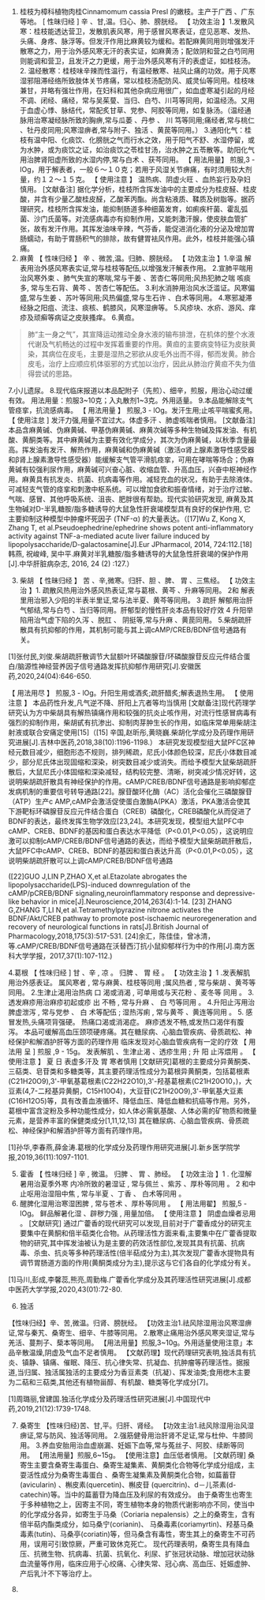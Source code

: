 1. 桂枝为樟科植物肉桂Cinnamomum cassia Presl 的嫩枝。主产于广西 、广东等地。
[ 性昧归经 ] 辛 、甘,温。归心、肺、膀胱经。
【 功效主治 】1.发散风寒：桂枝能透达营卫，发散肌表风寒，用于感冒风寒表证，症见恶寒、发热、头痛、身疼、脉浮等。但发汗作用比麻黄较为缓和。若配麻黄同用则增强发汗散寒之力，用于治外感风寒无汗的表实证，如麻黄汤；配敛阴和营之白芍同用则能调和营卫，且发汗之力更缓，用于治外感风寒有汗的表虚证，如桂枝汤。
            2. 温经散寒：桂枝味辛辣而性温行，有温经散寒、袪风止痛的功效。用于风寒湿邪阻滞经络所致肢体关节疼痛，常以桂枝汤配防风、威灵仙等同用。桂枝味兼甘，并略有强壮作用，在妇科和其他杂病应用很广，如血虚寒凝引起的月经不调、闭经、痛经，常与吴茱蓃、当归、白芍、川芎等同用，如温经汤。又用于血虚心悸、脉结代，常配炙甘草、党参、阿胶等同用，如复脉汤。（温经通脉用治寒凝经脉所致的胸痹,常与瓜萎 、丹参 、 川 笃等同用;痛经者,常与桃仁 、牡丹皮同用;风寒湿痹者,常与附子、独活 、黄苠等同用。）
            3.通阳化气：桂枝有温中阳、化痰饮、化膀胱之气而行水之效，用于阳气不舒、水湿停留，或为水肿，或为痰饮之证，如治痰饮之苓桂甘汤，治水肿之五苓散等。助阳化气用治脾肾阳虚所致的水湿内停,常与白术 、获芩同用。
【 用法用量】 煎服,3 - lOg，用于解表者，一般６～１０克；若用于风湿关节痹痛，有时须用较大剂量，约１２～１５克。
【 使用注意 】 温热病、阴虚火旺 、血热妄行及孕妇慎用。
[文献备注] 据化学分析，桂枝所含挥发油中的主要成分为桂皮醛、桂皮酸，并含有少量乙酸桂皮醛，乙酸苯丙酯。尚含粘液质、鞣质及树脂等。据药理研究，桂枝所含挥发油，能抑制肠道多种细菌发育，如痢疾杆菌、霍乱弧菌、沙门氏菌等。对流感病毒亦有抑制作用，又能刺激汗腺，使皮肤血管扩张，故有发汗作用。其挥发油味辛辣，气芬香，能促进消化液的分泌及增加胃肠蠕动，有助于胃肠积气的排除，故有健胃袪风作用。此外，桂枝并能强心镇痛。
2. 麻黄
【 性味归经 】 辛 、微苦,温。归肺、膀胱经。
【 功效主治 】1.辛温 解表用治外感风寒表实证,常与桂枝等配伍,以增强发汗解表作用。
2.宣肺平喘用治风寒外束 、肺气失宣的寒喘,常与干姜 、苦杏仁等同用;风热犯肺之喘 咳痰多, 常与生石背、黄芩 、苦杏仁等配伍。
3.利水消肿用治风水泛滥证。风寒偏盛,常与生姜 、苏叶等同用;风热偏盛,常与生石许 、白术等同用。
4.寒邪凝滞经脉之阳疽、流注、痰核、鹤膝风，风寒湿痹等。
5.风疹块、水疥、游风、痒疹及顽癣等病证之皮肤搔痒。
6.黄疸。
> 肺“主一身之气”，其宣降运动推动全身水液的输布排泄，在机体的整个水液代谢及气机畅达的过程中发挥着重要的作用。黄疸的主要病变特征为皮肤黄染，其病位在皮毛，主要是湿热之邪欲从皮毛外出而不得，郁而发黄。肺合皮毛，治疗上应顺应机体驱邪的方式加以治疗，因此从肺治疗黄疸不失为值得尝试的思路。

7.小儿遗尿。
8.现代临床报道以本品配附子（先煎）、细辛，煎服，用治心动过缓有效。
用法用量：煎服3~10克；入丸散剂1~3克。外用适量。
9.本品能解除支气管痉挛，抗流感病毒。
【 用法用量 】 煎服,3 - lOg。发汗生用;止咳平喘蜜炙用。
【 使用注怠 ] 发汗力强,用量不宜过大。体虚多汗 、肺虚咳喘者慎用。
[文献备注] 本品含麻黄碱、伪麻黄碱、甲基伪麻黄碱、麻黄次碱等多种生物碱及挥发油、有机酸、黄酮类等。其中麻黄碱为主要有效化学成分，其次为伪麻黄碱，以秋季含量最高。挥发油有发汗、解热作用，麻黄碱和伪麻黄碱（激活α肾上腺素激导性感受器和β肾上腺素激导性感受器）能缓解支气管平滑肌痉挛，可用在哮喘等场合；伪麻黄碱有较强利尿作用，麻黄碱可兴奋心脏、收缩血管、升高血压，兴奋中枢神经作用。麻黄具有抗发炎、抗菌、抗病毒等作用。减轻充血的状况，有助于去除液体。可减轻支气管的痉挛和刺激中枢系统。可以增加食欲和振奋情绪，对于治疗过敏、气喘、感冒、其他呼吸系统、沮丧、肥胖很有帮助。现代实验研究发现, 麻黄及其生物碱对D-半乳糖胺/脂多糖诱导的大鼠急性肝衰竭模型具有良好的保护作用, 它主要抑制这种模型中肿瘤坏死因子 (TNF-α) 的大量表达。（[17]Wu Z, Kong X, Zhang T, et al.Pseudoephedrine/ephedrine shows potent anti-inflammatory activity against TNF-a-mediated acute liver failure induced by lipopolysaccharide/D-galactosamine[J].Eur JPharmacol, 2014, 724:112.[18]韩燕, 祝峻峰, 吴中平.麻黄对半乳糖胺/脂多糖诱导的大鼠急性肝衰竭的保护作用[J].中华肝脏病杂志, 2016, 24 (2) :127.）

3. 柴胡
【 性昧归经 】 苦 、辛,微寒。归肝、胆 、脾、 胃 、三焦经。
【 功效主治 】1. 疏散风热用治外感风热表证,常与葛根、黄芩 、升麻等同用。
2和 解表里用治邪入少阳的半表半里证,常与法半夏、黄芩等同用。
3 疏肝 解郁用治肝气郁结,常与白芍 、当归等同用。肝郁型的慢性肝炎本品有较好疗效
4 升阳举陷用治气虚下陷的久泻 、脱肛 、 阴挺等,常与升麻 、黄苠同用。
5.柴胡疏肝散具有抗抑郁的作用，其机制可能与其上调cAMP/CREB/BDNF信号通路有关。


[1]张付民,刘俊.柴胡疏肝散调节大鼠额叶环磷酸腺苷/环磷酸腺苷反应元件结合蛋白/脑源性神经营养因子信号通路发挥抗抑郁作用研究[J].安徽医药,2020,24(04):646-650.

【 用法用尽 】 煎服,3 - lOg。升阳生用或酒炙;疏肝醋炙;解表退热生用。
【 使用注意 】 本品药性升发,凡气逆不降、肝阳上亢者等均当慎用
[文献备注]现代药理学研究认为方中柴胡具有解热镇痛作用和较强的抗炎止咳作用，对流行性感冒病毒有强烈的抑制作用，柴胡甙有抗渗出、抑制肉芽肿生长的作用，如临床常单用柴胡注射液或联合安痛定使用[15]（[15] 辛国,赵昕彤,黄晓巍.柴胡化学成分及药理作用研究进展[J].吉林中医药,2018,38(10):1196-1198.）
本研究发现模型组大鼠PFC区神经元数目减少，细胞形态不规则，排列稀疏，尼氏小体颜色较深，尼氏小体数目减少，部分尼氏体出现固缩和深染，树突数目减少或消失。而给予模型大鼠柴胡疏肝散后，大鼠尼氏小体固缩和深染减轻，结构较完整、清晰，树突减少情况好转，这说明柴胡疏肝散具有神经保护的作用。cAMP/CREB/BDNF信号通路是影响抑郁症发病机制的重要信号转导通路[22]。腺苷酸环化酶（AC）活化会催化三磷酸腺苷（ATP）生产c AMP,cAMP会激活促使蛋白激酶A(PKA）激活，PKA激活会使其下游靶标环磷腺苷反应元件结合蛋白（CREB）磷酸化，CREB磷酸化从而促进了BDNF的表达，最终发挥生物学效应[23,24]。本研究发现，模型组大鼠PFC中cAMP、CREB、BDNF的基因和蛋白表达水平降低（P<0.01,P<0.05），这说明应激可以抑制cAMP/CREB/BDNF信号通路的表达，而给予模型大鼠柴胡疏肝散后，大鼠PFC中cAMP、CREB、BDNF的基因和蛋白表达升高（P<0.01,P<0.05），这说明柴胡疏肝散可以上调cAMP/CREB/BDNF信号通路

([22]GUO J,LIN P,ZHAO X,et al.Etazolate abrogates the lipopolysaccharide(LPS)-induced downregulation of the cAMP/pCREB/BDNF signaling,neuroinflammatory response and depressive-like behavior in mice[J].Neuroscience,2014,263(4):1-14.
[23] ZHANG G,ZHANG T,LI N,et al.Tetramethylpyrazine nitrone activates the BDNF/Akt/CREB pathway to promote post-ischaemic neuroregeneration and recovery of neurological functions in rats[J].British Journal of Pharmacology,2018,175(3):517-531.
[24]余汇，陈佳佳，曾冰清，等.cAMP/CREB/BDNF信号通路在沃替西汀抗小鼠抑郁样行为中的作用[J].南方医科大学学报，2017,37(1):107-112.)

4.葛根
 【 性味归经 ] 甘 、辛 , 凉 。 归脾 、 胃 经 。
【 功效主治 】1 .发表解肌用治外感表证。 属风寒者 , 常与麻黄、桂枝等同用 ;属风热者 , 常与柴胡 、黄芩等同用。
2.生津止渴用治热病 口 渴或消渴 , 可单用或与天花粉 、麦冬等 同用 。
3.透发麻疹用治麻疹初起或疹 出 不畅 , 常与升麻 、 白 芍等同用 。
4.升阳止泻用治脾虚泄泻 , 常与党参 、 白 术等配伍 ; 湿热泻痢 , 常与黄芩 、黄连等同用 。
5. 感冒发热,头痛项背强硬。
热痛口渴或消渴症。
麻疹透发不畅,或发热口渴伴有腹泻。
本品可缓解高血压颈项硬疼痛。其在糖尿病、心脑血管疾病、骨质疏松、神经保护和解酒护肝等方面的药理作用
临床发现对心脑血管疾病有一定的疗效
【 用法用 呈 ] 煎服 ,9 - 15g。 发表解肌 、生津止渴 、透疹生用 ; 升 阳 止泻煨用 。
【 使用注意 】 夏 日 表虚多汗及 胃 寒者慎用
[文献研究]葛根的主要成分异黄酮类、三萜类、皂苷类和多糖类等，其主要药理活性成分为葛根异黄酮类，包括葛根素(C21H20O9),3'-甲氧基葛根素(C22H22O10),3'-羟基葛根素(C21H20O10，)，大豆素(4,7-二羟基异黄酮，C15H10O4)，大豆苷(C21H20O9),3'-甲氧基大豆素(C16H12O5)等，具有改善血液循环、降低血压、降低血糖和抗癌等作用。另外，葛根中富含淀粉及多种功能性成分，如人体必需氨基酸、人体必需的矿物质和微量元素，是营养丰富的保健类成分[1,11,12,13]
其在糖尿病、心脑血管疾病、骨质疏松、神经保护和解酒护肝等方面有药理作用。


[1]孙华,李春燕,薛金涛.葛根的化学成分及药理作用研究进展[J].新乡医学院学报,2019,36(11):1097-1101.

5. 霍香 
【 性味归经 ] 辛 , 微温。 归脾 、 胃 、肺经。
【 功效主治 】1 .  化湿解暑用治夏季外寒 内冷所致的暑湿证 , 常与佩兰 、紫苏 、厚朴等同用 。
2 和中止呕用治湿阻中焦 , 常与半夏 、丁香 、 白术等同用 。
3. 醒脾化湿用治寒湿困脾 , 常与苍术 、厚朴等同用 。
【 用法用翟】 煎服,5 - lOg。 鲜品解暑化湿 、辟秽力强 , 用量加倍。
【 使用注意 】 阴虚血燥者忌用 。
[文献研究] 通过广藿香的现代研究可以发现,目前对于广藿香成分的研究主要集中在黄酮和倍半萜类化合物。从药理活性方面来看,主要集中在广藿香提取物的研究,其中挥发油被认为是主要的药效活性部位,发现其具有抗菌、抗病毒、杀虫、抗炎等多种药理活性(倍半萜成分为主),其次发现广藿香水提物具有调节胃肠道方面的作用(黄酮类成分为主),提示这与它们各自的化学成分有关。

[1]马川,彭成,李馨蕊,熊亮,周勤梅.广藿香化学成分及其药理活性研究进展[J].成都中医药大学学报,2020,43(01):72-80.

6. 独活

【性味归经】辛、苦,微温。归肾、膀胱经。
【功效主治1.祛风除湿用治风寒湿痹证,常与秦艽、桑寄生、细辛、牛膝等同用。
2.散寒止痛用治外感风寒夹湿证,常与羌活、蔓荆子、蔾本等同用。
【用法用量】煎服,3~10g。外用适量使用注意」本品辛散温燥,阴虚及气血不足者慎用。
【文献药理】现代药理研究表明,独活具有抗炎、镇静、镇痛、催眠、降压、抗心律失常、抗凝血、抗肿瘤等药理活性。据报道,当归属、独活属独活的主要成分为香豆素类（抗凝）、挥发油类;食用楤木主要为二萜和三萜类,其他还有植物甾醇、有机酸、糖类等化学成分[7]。

[1]周璐丽,曾建国.独活化学成分及药理活性研究进展[J].中国现代中药,2019,21(12):1739-1748.

7. 桑寄生
【性味归经)苦、甘,平。归肝、肾经。
【功效主治1.祛风除湿用治风湿痹证,常与防风、独活等同用。
2.强筋健骨用治肝肾不足证,常与杜仲、牛膝同用。
3.养血安胎用治血虚崩漏、妊娠下血等,常与菟丝子、阿胶、续断等同用。
【用法用量】煎服,6~15g。
【使用注意】血压低者慎用。
[文献药理] 桑寄生主要含桑寄生毒蛋白、桑寄生凝集素、黄酮类化合物等化学成分组成，主耍活性成分为桑寄生毒蛋白 、桑寄生凝集素及黄酮类化合物，如萹蓄苷(avicularin) 、槲皮素(quercetin)、槲皮苷 (quercitrin)、d－儿茶素(d-catechin)等。当中的萹蓄苷为降血压及利尿的有效成分。
由于桑寄生也寄生于多种植物之上，因寄主不同，寄生植物本身的物质代谢影响亦不同，使当中的化学成分各异，如寄生于马桑（Coriaria nepalensis）之上的桑寄生，含有倍半萜内酯类成分，如马桑宁(corianin)、 马桑毒素(coriamyrtin)、羟基马桑毒素(tutin)、马桑亭(coriatin)等，但马桑含有毒性，寄生其上的桑寄生不可药用，误用可引致惊厥，严重可致休克死亡。
现代药理表明，桑寄生具有降血压、抗微生物、抗病毒、抗菌、抗氧化、利尿、扩张冠状动脉、增加冠状动脉血流量等作用，临床应用于心绞痛、心律失常、冠心病、高血压、妊娠虚肿、产后乳汁不下等治疗上。

8. 
